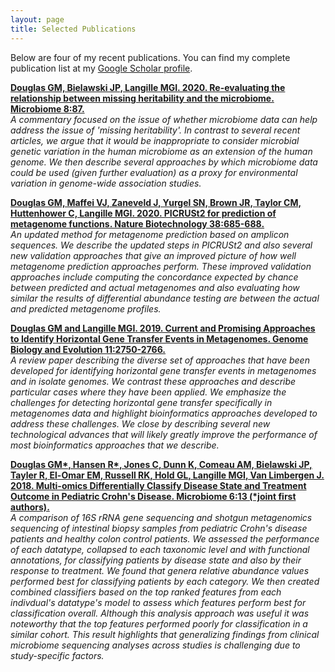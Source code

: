 ```yaml
---
layout: page
title: Selected Publications
---
```


Below are four of my recent publications. You can find my complete publication list at my [Google Scholar profile](https://scholar.google.ca/citations?hl=en&user=EhhXPUkAAAAJ).

[**Douglas GM, Bielawski JP, Langille MGI. 2020. Re-evaluating the relationship between missing heritability and the microbiome. Microbiome 8:87.**](https://microbiomejournal.biomedcentral.com/articles/10.1186/s40168-020-00839-4)  
_A commentary focused on the issue of whether microbiome data can help address the issue of 'missing heritability'. In contrast to several recent articles, we argue that it would be inappropriate to consider microbial genetic variation in the human microbiome as an extension of the human genome. We then describe several approaches by which microbiome data could be used (given further evaluation) as a proxy for environmental variation in genome-wide association studies._


[**Douglas GM, Maffei VJ, Zaneveld J, Yurgel SN, Brown JR, Taylor CM, Huttenhower C, Langille MGI. 2020. PICRUSt2 for prediction of metagenome functions. Nature Biotechnology 38:685-688.**](https://www.nature.com/articles/s41587-020-0548-6)  
_An updated method for metagenome prediction based on amplicon sequences. We describe the updated steps in PICRUSt2 and also several new validation approaches that give an improved picture of how well metagenome prediction approaches perform. These improved validation approaches include computing the concordance expected by chance between predicted and actual metagenomes and also evaluating how similar the results of differential abundance testing are between the actual and predicted metagenome profiles._


[**Douglas GM and Langille MGI. 2019. Current and Promising Approaches to Identify Horizontal Gene Transfer Events in Metagenomes. Genome Biology and Evolution 11:2750-2766.**](https://academic.oup.com/gbe/article/11/10/2750/5554466)  
_A review paper describing the diverse set of approaches that have been developed for identifying horizontal gene transfer events in metagenomes and in isolate genomes. We contrast these approaches and describe particular cases where they have been applied. We emphasize the challenges for detecting horizontal gene transfer specifically in metagenomes data and highlight bioinformatics approaches developed to address these challenges. We close by describing several new technological advances that will likely greatly improve the performance of most bioinformatics approaches that we describe._


[**Douglas GM\*, Hansen R\*, Jones C, Dunn K, Comeau AM, Bielawski JP, Tayler R, El-Omar EM, Russell RK, Hold GL, Langille MGI, Van Limbergen J. 2018. Multi-omics Differentially Classify Disease State and Treatment Outcome in Pediatric Crohn's Disease. Microbiome 6:13 (\*joint first authors).**](https://microbiomejournal.biomedcentral.com/articles/10.1186/s40168-018-0398-3)  
_A comparison of 16S rRNA gene sequencing and shotgun metagenomics sequencing of intestinal biopsy samples from pediatric Crohn's disease patients and healthy colon control patients. We assessed the performance of each datatype, collapsed to each taxonomic level and with functional annotations, for classifying patients by disease state and also by their response to treatment. We found that genera relative abundance values performed best for classifying patients by each category. We then created combined classifiers based on the top ranked features from each indivdual's datatype's model to assess which features perform best for classification overall. Although this analysis approach was useful it was noteworthy that the top features performed poorly for classification in a similar cohort. This result highlights that generalizing findings from clinical microbiome sequencing analyses across studies is challenging due to study-specific factors._
